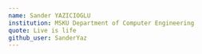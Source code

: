 ```yaml
---
name: Sander YAZICIOGLU
institution: MSKU Department of Computer Engineering
quote: Live is life
github_user: SanderYaz
---
```


